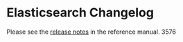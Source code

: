 # Elasticsearch Changelog

Please see the [release notes](https://www.elastic.co/guide/en/elasticsearch/reference/current/es-release-notes.html) in the reference manual.
3576
